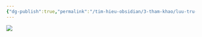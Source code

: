 ```yaml
---
{"dg-publish":true,"permalink":"/tim-hieu-obsidian/3-tham-khao/luu-tru-tren-obsidian-khac-gi-voi-notion/","dgPassFrontmatter":true,"noteIcon":"1","created":"","updated":""}
---
```



![](https://i.imgur.com/hlaJgkR.png)
